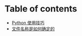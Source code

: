 # Table of contents

* [Python 使用技巧](README.md)
* [文件名称是如何确定的](wen-jian-ming-cheng-shi-ru-he-que-ding-de.md)

